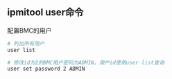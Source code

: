 ## ipmitool user命令
配置BMC的用户

```sh
# 列出所有用户
user list

# 修改id为2的BMC用户密码为ADMIN，用户id使用user list查询
user set password 2 ADMIN
```
